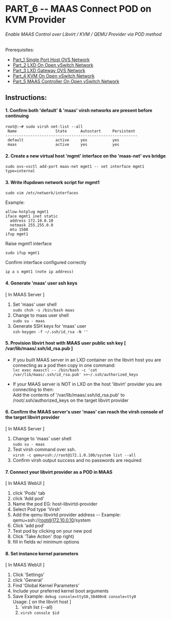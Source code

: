 # PART_6 -- MAAS Connect POD on KVM Provider
###### Enable MAAS Control over Libvirt / KVM / QEMU Provider via POD method

Prerequisites:
- [Part_1 Single Port Host OVS Network]
- [Part_2 LXD On Open vSwitch Network]
- [Part_3 LXD Gateway OVS Network]
- [Part_4 KVM On Open vSwitch Network]
- [Part_5 MAAS Controller On Open vSwitch Network]

## Instructions:
#### 1. Confirm both 'default' & 'maas' virsh networks are present before continuing
````
root@:~# sudo virsh net-list --all
 Name                 State      Autostart     Persistent
----------------------------------------------------------
 default              active     yes           yes
 maas                 active     yes           yes
````
#### 2. Create a new virtual host 'mgmt' interface on the 'maas-net' ovs bridge
````
sudo ovs-vsctl add-port maas-net mgmt1 -- set interface mgmt1 type=internal
````
#### 3. Write ifupdown network script for mgmt1
````
sudo vim /etc/network/interfaces
````
Example:
````
allow-hotplug mgmt1
iface mgmt1 inet static
  address 172.10.0.10
  netmask 255.255.0.0
  mtu 1500
ifup mgmt1
````
Raise mgmt1 interface
````
sudo ifup mgmt1
````
Confirm interface configured correctly
````
ip a s mgmt1 (note ip address)
````
#### 4. Generate 'maas' user ssh keys
[ In MAAS Server ]
1. Set 'maas' user shell <br/>
`sudo chsh -s /bin/bash maas`
2. Change to maas user shell <br/>
`sudo su - maas`
3. Generate SSH keys for 'maas' user <br/>
````ssh-keygen -f ~/.ssh/id_rsa -N ''````

#### 5. Provision libvirt host with MAAS user public ssh key [ /var/lib/maas/.ssh/id_rsa.pub ]
* If you built MAAS server in an LXD container on the libvirt host you are connecting as a pod then copy in one command: <br/>
    `lxc exec maasctl -- /bin/bash -c 'cat /var/lib/maas/.ssh/id_rsa.pub' >>~/.ssh/authorized_keys`

* If your MAAS server is NOT in LXD on the host 'libvirt' provider you are connecting to then: <br/>
Add the contents of '/var/lib/maas/.ssh/id_rsa.pub' to /root/.ssh/authorized_keys on the target libvirt provider

#### 6. Confirm the MAAS server's user 'maas' can reach the virsh console of the target libvirt provider
[ In MAAS Server ]
1. Change to 'maas' user shell <br/>
`sudo su - maas`
2. Test virsh command over ssh. <br/>
`virsh -c qemu+ssh://root@172.1.0.100/system list --all`
3. Confirm virsh output success and no passwords are required

#### 7. Connect your libvirt provider as a POD in MAAS
[ In MAAS WebUI ]
1. click 'Pods' tab
2. click 'Add pod'
3. Name the pod EG: host-libvirtd-provider
4. Select Pod type 'Virsh'
5. Add the qemu libvirtd provider address
-- Example: qemu+ssh://root@172.10.0.10/system
6. Click 'add pod'
7. Test pod by clicking on your new pod
8. Click 'Take Action' (top right)
9. fill in fields w/ minimum options

#### 8. Set instance kernel parameters
[ In MAAS WebUI ]
1. Click 'Settings'
2. click 'General'
3. Find 'Global Kernel Parameters'
4. Include your preferred kernel boot arguments
5. Save
Example: `debug console=ttyS0,38400n8 console=tty0` <br/>
Usage:
[ on the libvirt host ]
    1. `virsh list (--all)
    2. `virsh console $id`

 <!-- Markdown link & img dfn's -->
[Part_1 Single Port Host OVS Network]: https://github.com/KathrynMorgan/mini-stack/tree/master/1_Single_Port_Host-Open_vSwitch_Network_Configuration
[Part_2 LXD On Open vSwitch Network]: https://github.com/KathrynMorgan/mini-stack/tree/master/2_LXD-On-OVS
[Part_3 LXD Gateway OVS Network]: https://github.com/KathrynMorgan/mini-stack/tree/master/3_LXD_Network_Gateway
[Part_4 KVM On Open vSwitch Network]: https://github.com/KathrynMorgan/mini-stack/tree/master/4_KVM_On_Open_vSwitch
[Part_5 MAAS Controller On Open vSwitch Network]: https://github.com/KathrynMorgan/mini-stack/tree/master/5_MAAS-Rack_And_Region_Ctl-On-Open_vSwitch
